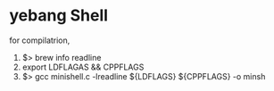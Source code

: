 # yebang Shell

for compilatrion,
1. $> brew info readline
2. export LDFLAGAS && CPPFLAGS
3. $> gcc minishell.c -lreadline ${LDFLAGS} ${CPPFLAGS} \-o minsh
